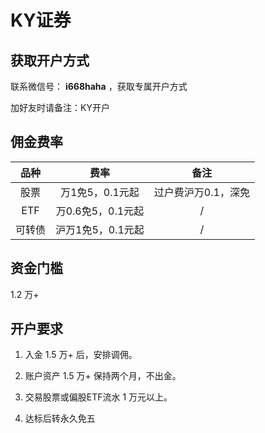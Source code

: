 # KY证券

## 获取开户方式

联系微信号： **i668haha** ，获取专属开户方式

加好友时请备注：KY开户

## 佣金费率

品种 | 费率 | 备注
:---: | :---: | :---:
股票 | 万1免5，0.1元起 | 过户费沪万0.1，深免
ETF | 万0.6免5，0.1元起 | /
可转债 | 沪万1免5，0.1元起 | /

## 资金门槛

1.2 万+

## 开户要求

1. 入金 1.5 万+ 后，安排调佣。

2. 账户资产 1.5 万+ 保持两个月，不出金。

3. 交易股票或偏股ETF流水 1 万元以上。

4. 达标后转永久免五